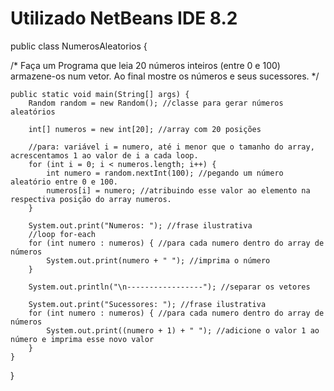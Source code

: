 # Utilizado NetBeans IDE 8.2

public class NumerosAleatorios {
    
/*
Faça um Programa que leia 20 números inteiros (entre 0 e 100) armazene-os num vetor.
Ao final mostre os números e seus sucessores.
*/

    public static void main(String[] args) {
        Random random = new Random(); //classe para gerar números aleatórios

        int[] numeros = new int[20]; //array com 20 posições

        //para: variável i = numero, até i menor que o tamanho do array, acrescentamos 1 ao valor de i a cada loop.
        for (int i = 0; i < numeros.length; i++) {
            int numero = random.nextInt(100); //pegando um número aleatório entre 0 e 100.
            numeros[i] = numero; //atribuindo esse valor ao elemento na respectiva posição do array numeros.
        }

        System.out.print("Numeros: "); //frase ilustrativa
        //loop for-each
        for (int numero : numeros) { //para cada numero dentro do array de números
            System.out.print(numero + " "); //imprima o número
        }

        System.out.println("\n-----------------"); //separar os vetores

        System.out.print("Sucessores: "); //frase ilustrativa
        for (int numero : numeros) { //para cada numero dentro do array de números
            System.out.print((numero + 1) + " "); //adicione o valor 1 ao número e imprima esse novo valor
        }
    }
}
